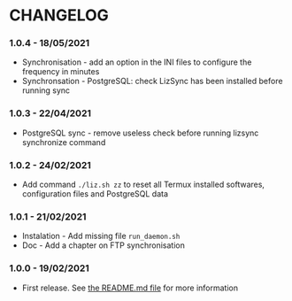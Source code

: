 # CHANGELOG

### 1.0.4 - 18/05/2021

* Synchronisation - add an option in the INI files to configure the frequency in minutes
* Synchronsation - PostgreSQL: check LizSync has been installed before running sync

### 1.0.3 - 22/04/2021

* PostgreSQL sync - remove useless check before running lizsync synchronize command

### 1.0.2 - 24/02/2021

* Add command `./liz.sh zz` to reset all Termux installed softwares, configuration files and PostgreSQL data

### 1.0.1 - 21/02/2021

* Instalation - Add missing file `run_daemon.sh`
* Doc - Add a chapter on FTP synchronisation

### 1.0.0 - 19/02/2021

* First release. See [the README.md file](README.md) for more information
